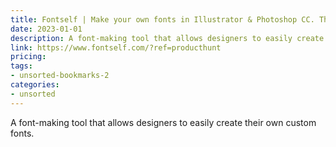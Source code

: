 ```yaml
---
title: Fontself | Make your own fonts in Illustrator & Photoshop CC. The easiest font maker fro all creatives!
date: 2023-01-01
description: A font-making tool that allows designers to easily create their own custom fonts.
link: https://www.fontself.com/?ref=producthunt
pricing: 
tags: 
- unsorted-bookmarks-2 
categories: 
- unsorted 
---
```


A font-making tool that allows designers to easily create their own custom fonts.
